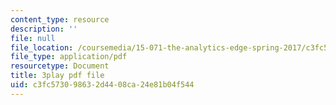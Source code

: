 ```yaml
---
content_type: resource
description: ''
file: null
file_location: /coursemedia/15-071-the-analytics-edge-spring-2017/c3fc573098632d4408ca24e81b04f544_AlDhA-NY5IA.pdf
file_type: application/pdf
resourcetype: Document
title: 3play pdf file
uid: c3fc5730-9863-2d44-08ca-24e81b04f544
---
```

